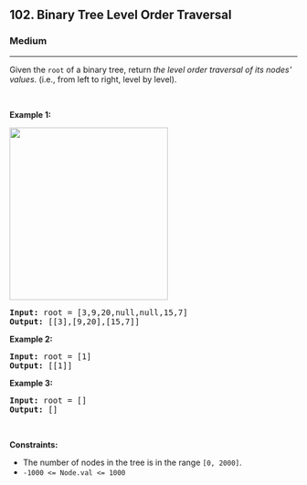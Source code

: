 <h2>102. Binary Tree Level Order Traversal</h2><h3>Medium</h3><hr><div data-read-aloud-multi-block="true"><p data-speechify-sentence="">Given the <code>root</code> of a binary tree, return <em>the level order traversal of its nodes' values</em>. (i.e., from left to right, level by level).</p>

<p>&nbsp;</p>
<p data-speechify-sentence=""><strong>Example 1:</strong></p>
<img alt="" src="https://assets.leetcode.com/uploads/2021/02/19/tree1.jpg" style="width: 277px; height: 302px;">
<pre data-speechify-sentence=""><strong>Input:</strong> root = [3,9,20,null,null,15,7]
<strong>Output:</strong> [[3],[9,20],[15,7]]
</pre>

<p data-speechify-sentence=""><strong>Example 2:</strong></p>

<pre data-speechify-sentence=""><strong>Input:</strong> root = [1]
<strong>Output:</strong> [[1]]
</pre>

<p data-speechify-sentence=""><strong>Example 3:</strong></p>

<pre data-speechify-sentence=""><strong>Input:</strong> root = []
<strong>Output:</strong> []
</pre>

<p>&nbsp;</p>
<p data-speechify-sentence=""><strong>Constraints:</strong></p>

<ul data-read-aloud-multi-block="true">
	<li data-speechify-sentence="">The number of nodes in the tree is in the range <code>[0, 2000]</code>.</li>
	<li data-speechify-sentence=""><code>-1000 &lt;= Node.val &lt;= 1000</code></li>
</ul>
</div>